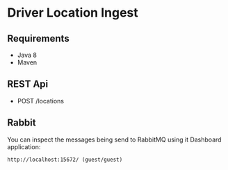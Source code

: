 Driver Location Ingest
==========================


## Requirements

* Java 8
* Maven

## REST Api

* POST /locations

## Rabbit

You can inspect the messages being send to RabbitMQ using it Dashboard application:

	http://localhost:15672/ (guest/guest)

